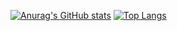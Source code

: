 [![Anurag's GitHub stats](https://github-readme-stats.vercel.app/api?username=justoverclockl&theme=onedark)](https://github.com/anuraghazra/github-readme-stats) [![Top Langs](https://github-readme-stats.vercel.app/api/top-langs/?username=justoverclockl&theme=onedark&layout=compact)](https://github.com/anuraghazra/github-readme-stats)


